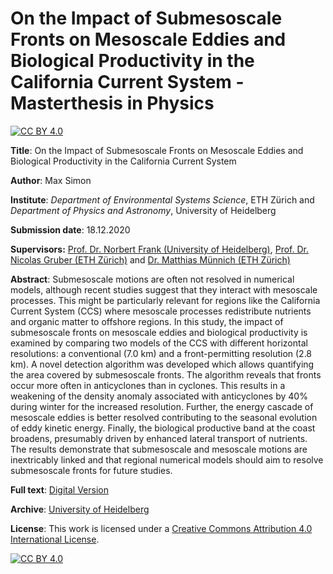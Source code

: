 # On the Impact of Submesoscale Fronts on Mesoscale Eddies and Biological Productivity in the California Current System - Masterthesis in Physics

[![CC BY 4.0][cc-by-shield]][cc-by]

**Title**: On the Impact of Submesoscale Fronts on Mesoscale Eddies and Biological Productivity in the California Current System

**Author**: Max Simon

**Institute**: _Department of Environmental Systems Science_, ETH Zürich and _Department of Physics and Astronomy_, University of Heidelberg

**Submission date**: 18.12.2020

**Supervisors:** [Prof. Dr. Norbert Frank (University of Heidelberg)](https://www.iup.uni-heidelberg.de/de/institut/mitarbeiter/prof-norbert-frank), [Prof. Dr. Nicolas Gruber (ETH Zürich)](https://usys.ethz.ch/personen/profil.nicolas-gruber.html) and [Dr. Matthias Münnich (ETH Zürich)](https://up.ethz.ch/people/person-detail.NDY0NDk=.TGlzdC8xMDg5LC0zMDYxNTA1MjU=.html)

**Abstract**: Submesoscale motions are often not resolved in numerical models, although recent studies suggest that they interact with mesoscale processes. This might be particularly relevant for regions like the California Current System (CCS) where mesoscale processes redistribute nutrients and organic matter to offshore regions. In this study, the impact of submesoscale fronts on mesoscale eddies and biological productivity is examined by comparing two models of the CCS with different horizontal resolutions: a conventional (7.0 km) and a front-permitting resolution (2.8 km). A novel detection algorithm was developed which allows quantifying the area covered by submesoscale fronts. The algorithm reveals that fronts occur more often in anticyclones than in cyclones. This results in a weakening of the density anomaly associated with anticyclones by 40% during winter for the increased resolution. Further, the energy cascade of mesoscale eddies is better resolved contributing to the seasonal evolution of eddy kinetic energy. Finally, the biological productive band at the coast broadens, presumably driven by enhanced lateral transport of nutrients. The results demonstrate that submesoscale and mesoscale motions are inextricably linked and that regional numerical models should aim to resolve submesoscale fronts for future studies.

**Full text**: [Digital Version](thesis/print/document_signed.pdf)

**Archive**: [University of Heidelberg](https://archiv.ub.uni-heidelberg.de/volltextserver/29351/)

**License**: This work is licensed under a
[Creative Commons Attribution 4.0 International License][cc-by].

[![CC BY 4.0][cc-by-image]][cc-by]

[cc-by]: http://creativecommons.org/licenses/by/4.0/
[cc-by-image]: https://i.creativecommons.org/l/by/4.0/88x31.png
[cc-by-shield]: https://img.shields.io/badge/License-CC%20BY%204.0-lightgrey.svg

